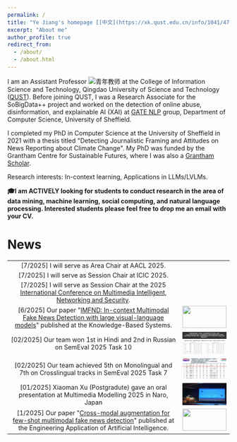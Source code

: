 ```yaml
---
permalink: /
title: "Ye Jiang's homepage [[中文](https://xk.qust.edu.cn/info/1041/4713.htm)]"
excerpt: "About me"
author_profile: true
redirect_from: 
  - /about/
  - /about.html
---
```


I am an Assistant Professor <img src="https://github.githubassets.com/images/icons/emoji/unicode/1fad1.png?v8" alt= "青年教师" width="20" height="20"> at the College of Information Science and Technology, Qingdao University of Science and Technology ([QUST](https://xk.qust.edu.cn/info/1041/4713.htm)).  Before joining QUST, I was a Research Associate for the SoBigData++ project and worked on the detection of online abuse, disinformation, and explainable AI (XAI) at [GATE NLP](https://gate.ac.uk/) group, Department of Computer Science, University of Sheffield. 

I completed my PhD in Computer Science at the University of Sheffield in 2021 with a thesis titled "Detecting Journalistic Framing and Attitudes on News Reporting about Climate Change". My PhD was funded by the Grantham Centre for Sustainable Futures, where I was also a [Grantham Scholar](https://grantham.sheffield.ac.uk/scholars/ye-jiang-2/). 

Research interests: In-context learning, Applications in LLMs/LVLMs.

**🎓I am ACTIVELY looking for students to conduct research in the area of data mining, machine learning, social computing, and natural language processing. Interested students please feel free to drop me an email with your CV.**

News 
======

|||
|:--:|:--:|
| [7/2025] I will serve as Area Chair at AACL 2025. |  |
| [7/2025] I will serve as Session Chair at ICIC 2025. | |
| [7/2025] I will serve as Session Chair at the 2025 [International Conference on Multimedia Intelligent, Networking and Security](https://xk.qust.edu.cn/info/1046/5521.htm). |    |
| [6/2025] Our paper "[IMFND: In-context Multimodal Fake News Detection with large visual-language models](https://www.sciencedirect.com/science/article/pii/S0950705125009268?via%3Dihub)" published at the Knowledge-Based Systems.  | [<img src="https://ars.els-cdn.com/content/image/1-s2.0-S0950705125009268-gr1.jpg" style="max-width:100%; width:100px; height:50px; cursor:zoom-in;">](https://ars.els-cdn.com/content/image/1-s2.0-S0950705125009268-gr1.jpg) |
| [02/2025] Our team won 1st in Hindi and 2nd in Russian on SemEval 2025 Task 10  | [<img src="https://github.com/zgjiangtoby/zgjiangtoby.github.io/blob/master/files/task10_all.png?raw=true" style="max-width:100%; width:100px; height:50px; cursor:zoom-in;">](https://github.com/zgjiangtoby/zgjiangtoby.github.io/blob/master/files/task10_all.png?raw=true) |
| [02/2025] Our team achieved 5th on Monolingual and 7th on Crosslingual tracks in SemEval 2025 Task 7  | [<img src="https://github.com/zgjiangtoby/zgjiangtoby.github.io/blob/master/files/task7_all.png?raw=true" style="max-width:100%; width:100px; height:50px; cursor:zoom-in;">](https://github.com/zgjiangtoby/zgjiangtoby.github.io/blob/master/files/task7_all.png?raw=true) |
| [01/2025] Xiaoman Xu (Postgradute) gave an oral presentation at Multimedia Modelling 2025 in Naro, Japan  | [<img src="https://github.com/zgjiangtoby/zgjiangtoby.github.io/blob/master/files/20250306091446.jpg?raw=true" style="max-width:100%; width:100px; height:50px; cursor:zoom-in;">](https://github.com/zgjiangtoby/zgjiangtoby.github.io/blob/master/files/20250306091446.jpg?raw=true) |
| [1/2025] Our paper "[Cross-modal augmentation for few-shot multimodal fake news detection](https://www.sciencedirect.com/science/article/pii/S0952197624020906)" published at the Engineering Application of Artificial Intelligence.  | [<img src="https://ars.els-cdn.com/content/image/1-s2.0-S0952197624020906-gr2.jpg" style="max-width:100%; width:100px; height:50px; cursor:zoom-in;">](https://ars.els-cdn.com/content/image/1-s2.0-S0952197624020906-gr2_lrg.jpg) |


